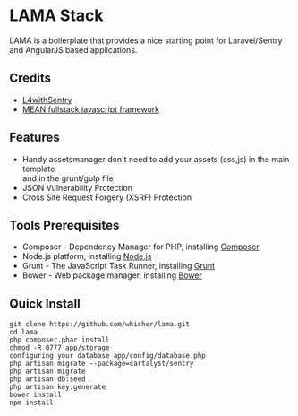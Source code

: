 # LAMA Stack
LAMA is a boilerplate that provides a nice starting point for Laravel/Sentry and AngularJS based applications.

## Credits
* [L4withSentry](https://github.com/rydurham/L4withSentry)
* [MEAN fullstack javascript framework](http://mean.io)

## Features
* Handy assetsmanager don't need to add your assets (css,js) in the main template  
  and in the grunt/gulp file
* JSON Vulnerability Protection
* Cross Site Request Forgery (XSRF) Protection

## Tools Prerequisites
* Composer - Dependency Manager for PHP, installing [Composer](https://getcomposer.org/)
* Node.js platform, installing [Node.js](http://www.nodejs.org/download/)
* Grunt - The JavaScript Task Runner, installing [Grunt](http://gruntjs.com/)
* Bower - Web package manager, installing [Bower](http://bower.io/)

## Quick Install
    git clone https://github.com/whisher/lama.git
    cd lama
    php composer.phar install
    chmod -R 0777 app/storage
    configuring your database app/config/database.php
    php artisan migrate --package=cartalyst/sentry
    php artisan migrate
    php artisan db:seed
    php artisan key:generate
    bower install
    npm install
    